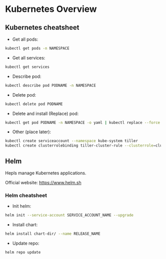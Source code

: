 # Kubernetes Overview

## Kubernetes cheatsheet
- Get all pods:
```bash
kubectl get pods -n NAMESPACE
```

- Get all services:
```bash
kubectl get services
```

- Describe pod:
```bash
kubectl describe pod PODNAME -n NAMESPACE
```

- Delete pod:
```bash
kubectl delete pod PODNAME
```

- Delete and install (Replace) pod:
```bash
kubectl get pod PODNAME -n NAMESPACE -o yaml | kubectl replace --force -f -
```

- Other (place later):
```bash
kubectl create serviceaccount --namespace kube-system tiller
kubectl create clusterrolebinding tiller-cluster-rule --clusterrole=cluster-admin --serviceaccount=kube-system:tiller
```

## Helm
Hepls manage Kubernetes applications.

Official website: https://www.helm.sh

### Helm cheatsheet
- Init helm:
```bash
helm init --service-account SERVICE_ACCOUNT_NAME --upgrade
```

- Install chart:
```bash
helm install chart-dir/ --name RELEASE_NAME
```

- Update repo:
```bash
helm repo update
```
